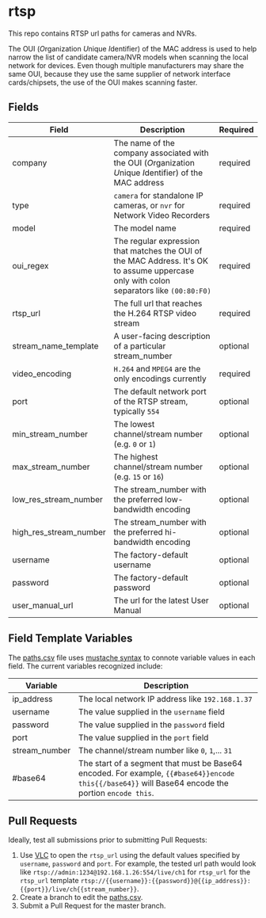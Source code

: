 # rtsp
This repo contains RTSP url paths for cameras and NVRs. 

The OUI (*O*rganization *U*nique *I*dentifier) of the MAC address 
is used to help narrow the list of candidate camera/NVR models when
scanning the local network for devices. Even though multiple manufacturers
may share the same OUI, because they use the same supplier of network
interface cards/chipsets, the use of the OUI makes scanning faster.


## Fields
| Field | Description | Required |
| ----- | ----------- | -------- |
| company	| The name of the company associated with the OUI (*O*rganization *U*nique *I*dentifier) of the MAC address | required |
| type | `camera` for standalone IP cameras, or `nvr` for Network Video Recorders | required |
model	| The model name | required |
oui_regex	| The regular expression that matches the OUI of the MAC Address. It's OK to assume uppercase only with colon separators like `(00:80:F0)` | required |
rtsp_url	| The full url that reaches the H.264 RTSP video stream | required |
stream_name_template	| A user-facing description of a particular stream_number | optional |
video_encoding	| `H.264` and `MPEG4` are the only encodings currently  | required |
port	| The default network port of the RTSP stream, typically `554` | optional |
min_stream_number	| The lowest channel/stream number (e.g. `0` or `1`) | optional |
max_stream_number	| The highest channel/stream number (e.g. `15` or `16`) | optional |
low_res_stream_number	| The stream_number with the preferred low-bandwidth encoding | optional |
high_res_stream_number	| The stream_number with the preferred hi-bandwidth encoding | optional |
username	| The factory-default username | optional |
password	| The factory-default password | optional |
user_manual_url | The url for the latest User Manual | optional |


## Field Template Variables
The [paths.csv](../master/paths.csv) file uses [mustache syntax](https://mustache.github.io/mustache.5.html) to connote variable values in each field. The current variables recognized include:

| Variable | Description |
| -------- | ----------- |
| ip_address | The local network IP address like `192.168.1.37` |
| username | The value supplied in the `username` field |
| password | The value supplied in the `password` field |
| port | The value supplied in the `port` field |
| stream_number | The channel/stream number like `0`, `1`,... `31` |
| #base64 | The start of a segment that must be Base64 encoded. For example, `{{#base64}}encode this{{/base64}}` will Base64 encode the portion `encode this`. |

## Pull Requests
Ideally, test all submissions prior to submitting Pull Requests:

1. Use [VLC](https://www.videolan.org/vlc/) to open the `rtsp_url` using the default values specified by `username`, `password` and `port`. For example, the tested url path would look like `rtsp://admin:1234@192.168.1.26:554/live/ch1` for `rtsp_url` for the `rtsp_url` template `rtsp://{{username}}:{{password}}@{{ip_address}}:{{port}}/live/ch{{stream_number}}`.
2. Create a branch to edit the [paths.csv](../master/paths.csv).
3. Submit a Pull Request for the master branch.

